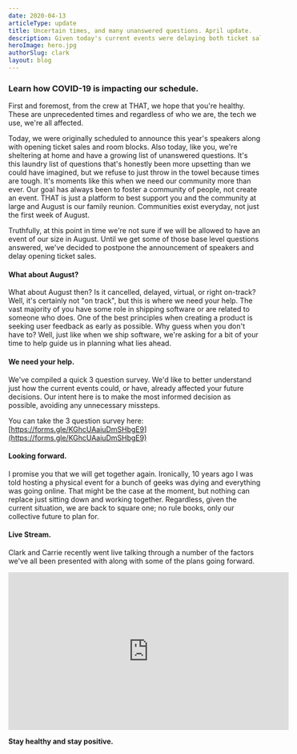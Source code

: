 ```yaml
---
date: 2020-04-13
articleType: update
title: Uncertain times, and many unanswered questions. April update.
description: Given today's current events were delaying both ticket sales and speaker announcements.
heroImage: hero.jpg
authorSlug: clark
layout: blog
---
```


### Learn how COVID-19 is impacting our schedule.

First and foremost, from the crew at THAT, we hope that you're healthy. These are unprecedented times and regardless of who we are, the tech we use, we're all affected.

Today, we were originally scheduled to announce this year's speakers along with opening ticket sales and room blocks. Also today, like you, we're sheltering at home and have a growing list of unanswered questions. It's this laundry list of questions that's honestly been more upsetting than we could have imagined, but we refuse to just throw in the towel because times are tough. It's moments like this when we need our community more than ever. Our goal has always been to foster a community of people, not create an event. THAT is just a platform to best support you and the community at large and August is our family reunion. Communities exist everyday, not just the first week of August.

Truthfully, at this point in time we're not sure if we will be allowed to have an event of our size in August. Until we get some of those base level questions answered, we've decided to postpone the announcement of speakers and delay opening ticket sales.

#### What about August?

What about August then? Is it cancelled, delayed, virtual, or right on-track? Well, it's certainly not "on track", but this is where we need your help. The vast majority of you have some role in shipping software or are related to someone who does. One of the best principles when creating a product is seeking user feedback as early as possible. Why guess when you don't have to? Well, just like when we ship software, we're asking for a bit of your time to help guide us in planning what lies ahead.

#### We need your help.

We've compiled a quick 3 question survey. We'd like to better understand just how the current events could, or have, already affected your future decisions. Our intent here is to make the most informed decision as possible, avoiding any unnecessary missteps.

You can take the 3 question survey here: [https://forms.gle/KGhcUAaiuDmSHbgE9](https://forms.gle/KGhcUAaiuDmSHbgE9)

#### Looking forward.

I promise you that we will get together again. Ironically, 10 years ago I was told hosting a physical event for a bunch of geeks was dying and everything was going online. That might be the case at the moment, but nothing can replace just sitting down and working together. Regardless, given the current situation, we are back to square one; no rule books, only our collective future to plan for.

#### Live Stream.

Clark and Carrie recently went live talking through a number of the factors we've all been presented with along with some of the plans going forward.

<iframe title="youtube video" width="560" height="315" src="https://www.youtube.com/embed/jiPGh2gYyOc" frameborder="0" allow="accelerometer; autoplay; encrypted-media; gyroscope; picture-in-picture" allowfullscreen></iframe>

**Stay healthy and stay positive.**
